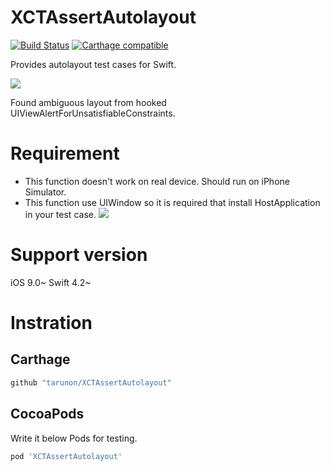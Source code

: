 # XCTAssertAutolayout
[![Build Status](https://travis-ci.org/tarunon/XCTAssertAutolayout.svg?branch=master)](https://travis-ci.org/tarunon/XCTAssertAutolayout)
[![Carthage compatible](https://img.shields.io/badge/Carthage-compatible-4BC51D.svg?style=flat)](https://github.com/Carthage/Carthage)


Provides autolayout test cases for Swift.

![](https://github.com/tarunon/XCTAssertAutolayout/blob/master/Readme/screenshot.png?raw=true)

Found ambiguous layout from hooked UIViewAlertForUnsatisfiableConstraints.

# Requirement
- This function doesn't work on real device. Should run on iPhone Simulator.
- This function use UIWindow so it is required that install HostApplication in your test case.
![](https://github.com/tarunon/XCTAssertAutolayout/blob/master/Readme/hostapp.png?raw=true)

# Support version
iOS 9.0~
Swift 4.2~

# Instration

## Carthage
```rb
github "tarunon/XCTAssertAutolayout"
```

## CocoaPods
Write it below Pods for testing.
```rb
pod 'XCTAssertAutolayout'
```
